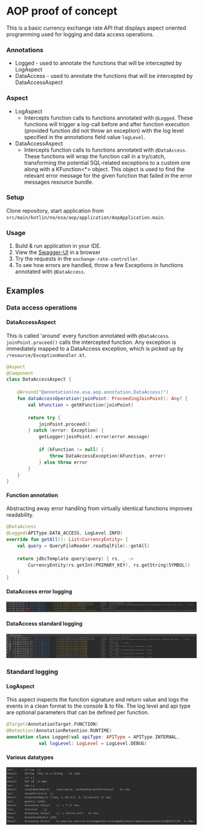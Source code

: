 # AOP proof of concept
This is a basic currency exchange rate API that displays aspect oriented programming used for logging and data access operations.

### Annotations
- Logged - used to annotate the functions that will be intercepted by LogAspect
- DataAccess - used to annotate the functions that will be intercepted by DataAccessAspect

### Aspect
- LogAspect 
    - Intercepts function calls to functions annotated with `@Logged`. 
    These functions will trigger a log-call before and after function execution (provided function did not throw an exception) with the log level specified in the annotations field value `logLevel`.
- DataAccessAspect
    - Intercepts function calls to functions annotated with `@DataAccess`.
    These functions will wrap the function call in a try/catch, transforming the potential SQL-related exceptions to a custom one along with a KFunction<*> object. This object is used to 
    find the relevant error message for the given function that failed in the error messages resource bundle.

### Setup
Clone repository, start application from `src/main/kotlin/no/esa/aop/application/AopApplication.main`.

### Usage
1. Build & run application in your IDE.
2. View the [Swagger-UI](http://localhost:8096/swagger-ui.html) in a browser
3. Try the requests in the `exchange-rate-controller`.
4. To see how errors are handled, throw a few Exceptions in functions annotated with `@DataAccess`.

## Examples

### Data access operations

#### DataAccessAspect
This is called 'around' every function annotated with `@DataAccess`. `joinPoint.proceed()` calls the intercepted function. Any exception is immediately mapped to a DataAccess exception,
which is picked up by `/resource/ExceptionHandler.kt`.

```kotlin
@Aspect
@Component
class DataAccessAspect {

	@Around("@annotation(no.esa.aop.annotation.DataAccess)")
	fun dataAccessOperation(joinPoint: ProceedingJoinPoint): Any? {
		val kFunction = getKFunction(joinPoint)

		return try {
			joinPoint.proceed()
		} catch (error: Exception) {
			getLogger(joinPoint).error(error.message)

			if (kFunction != null) {
				throw DataAccessException(kFunction, error)
			} else throw error
		}
	}
}
```

#### Function annotation
Abstracting away error handling from virtually identical functions improves readability.

```kotlin
@DataAccess
@Logged(APIType.DATA_ACCESS, LogLevel.INFO)
override fun getAll(): List<CurrencyEntity> {
	val query = QueryFileReader.readSqlFile(::getAll)

	return jdbcTemplate.query(query) { rs, _ ->
		CurrencyEntity(rs.getInt(PRIMARY_KEY), rs.getString(SYMBOL))
	}
}
```

#### DataAccess error logging

![](https://github.com/EivindAntonsen/spring-aspect-poc/blob/master/examples/DataAccess%20console%20error%203.jpg)

#### DataAccess standard logging
![](https://github.com/EivindAntonsen/spring-aspect-poc/blob/master/examples/Console%201.jpg)

### Standard logging

#### LogAspect
This aspect inspects the function signature and return value and logs the events in a clean format to the console & to file.
The log level and api type are optional parameters that can be defined per function.

```kotlin
@Target(AnnotationTarget.FUNCTION)
@Retention(AnnotationRetention.RUNTIME)
annotation class Logged(val apiType: APIType = APIType.INTERNAL,
			val logLevel: LogLevel = LogLevel.DEBUG)
```

#### Various datatypes

![](https://github.com/EivindAntonsen/spring-aspect-poc/blob/master/examples/various%20datatypes.jpg)
